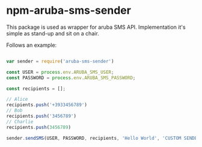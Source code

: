 # npm-aruba-sms-sender

This package is used as wrapper for aruba SMS API.
Implementation it's simple as stand-up and sit on a chair.

Follows an example:
```javascript

var sender = require('aruba-sms-sender')

const USER = process.env.ARUBA_SMS_USER;
const PASSWORD = process.env.ARUBA_SMS_PASSWORD;

const recipients = [];

// Alice
recipients.push('+3933456789')
// Bob
recipients.push('3456789')
// Charlie
recipients.push(3456789)

sender.sendSMS(USER, PASSWORD, recipients, 'Hello World', 'CUSTOM SENDER NAME');

```